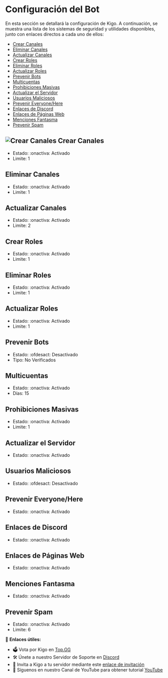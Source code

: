 # Configuración del Bot

En esta sección se detallará la configuración de Kigo. A continuación, se muestra una lista de los sistemas de seguridad y utilidades disponibles, junto con enlaces directos a cada uno de ellos:

- [Crear Canales](#crear-canales)
- [Eliminar Canales](#eliminar-canales)
- [Actualizar Canales](#actualizar-canales)
- [Crear Roles](#crear-roles)
- [Eliminar Roles](#eliminar-roles)
- [Actualizar Roles](#actualizar-roles)
- [Prevenir Bots](#prevenir-bots)
- [Multicuentas](#multicuentas)
- [Prohibiciones Masivas](#prohibiciones-masivas)
- [Actualizar el Servidor](#actualizar-servidor)
- [Usuarios Maliciosos](#usuarios-maliciosos)
- [Prevenir Everyone/Here](#prevenir-everyonehere)
- [Enlaces de Discord](#enlaces-discord)
- [Enlaces de Páginas Web](#enlaces-paginas-web)
- [Menciones Fantasma](#menciones-fantasma)
- [Prevenir Spam](#prevenir-spam)

## ![Crear Canales](https://cdn.discordapp.com/emojis/980501015616966729.png?v=1) Crear Canales
- Estado: :onactiva: Activado
- Limite: 1

## Eliminar Canales
- Estado: :onactiva: Activado
- Limite: 1

## Actualizar Canales
- Estado: :onactiva: Activado
- Limite: 2

## Crear Roles
- Estado: :onactiva: Activado
- Limite: 1

## Eliminar Roles
- Estado: :onactiva: Activado
- Limite: 1

## Actualizar Roles
- Estado: :onactiva: Activado
- Limite: 1

## Prevenir Bots
- Estado: :ofdesact: Desactivado
- Tipo: No Verificados

## Multicuentas
- Estado: :onactiva: Activado
- Días: 15

## Prohibiciones Masivas
- Estado: :onactiva: Activado
- Limite: 1

## Actualizar el Servidor
- Estado: :onactiva: Activado

## Usuarios Maliciosos
- Estado: :ofdesact: Desactivado

## Prevenir Everyone/Here
- Estado: :onactiva: Activado

## Enlaces de Discord
- Estado: :onactiva: Activado

## Enlaces de Páginas Web
- Estado: :onactiva: Activado

## Menciones Fantasma
- Estado: :onactiva: Activado

## Prevenir Spam
- Estado: :onactiva: Activado
- Limite: 6



📌 **Enlaces útiles:**
- 🗳️ Vota por Kigo en [Top.GG](https://top.gg/bot/917041621042888776)
- 🛠️ Únete a nuestro Servidor de Soporte en [Discord](https://discord.gg/vYThdaJMxh)
- 🔗 Invita a Kigo a tu servidor mediante este [enlace de invitación](https://top.gg/bot/917041621042888776/invite)
- 🎥 Síguenos en nuestro Canal de YouTube para obtener tutorial [YouTube](https://youtube.com/@KigoBot)
